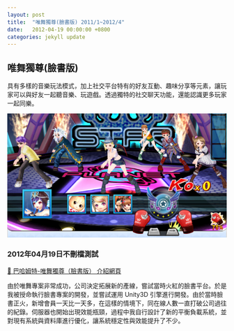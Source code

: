 ```yaml
---
layout: post
title:  "唯舞獨尊(臉書版) 2011/1~2012/4"
date:   2012-04-19 00:00:00 +0800
categories: jekyll update
---
```


## 唯舞獨尊(臉書版)
具有多樣的音樂玩法模式，加上社交平台特有的好友互動、趣味分享等元素，讓玩家可以與好友一起聽音樂、玩遊戲。透過獨特的社交聊天功能，還能認識更多玩家一起同樂。

![唯舞獨尊(臉書版)](/image/github.io/we_fb.jpeg)

### 2012年04月19日不刪檔測試

[🔗 巴哈姆特-唯舞獨尊（臉書版） 介紹網頁](https://acg.gamer.com.tw/acgDetail.php?s=54751)

由於唯舞專案非常成功，公司決定拓展新的產線，嘗試當時火紅的臉書平台。於是我被授命執行臉書專案的開發，並嘗試運用 Unity3D 引擎進行開發。由於當時臉書正火，新增會員一天比一天多，在這樣的情境下，同在線人數一直打破公司過往的紀錄。伺服器也開始出現效能瓶頸，過程中我自行設計了新的平衡負載系統，並對現有系統與資料庫進行優化，讓系統穩定性與效能提升了不少。
